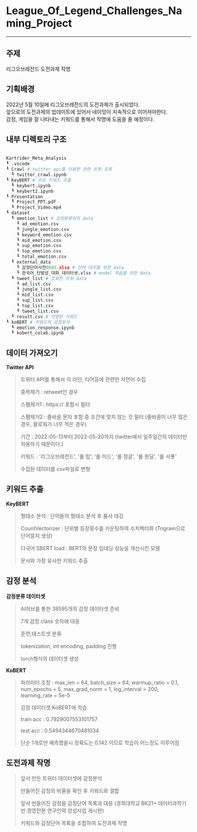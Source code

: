 # League_Of_Legend_Challenges_Naming_Project

---

## 주제 <br>
리그오브레전드 도전과제 작명

## 기획배경 <br>
2022년 5월 10일에 리그오브레전드의 도전과제가 출시되었다. <br>
앞으로의 도전과제의 업데이트에 있어서 네이밍이 지속적으로 이어져야한다. <br>
감정, 게임을 잘 나타내는 키워드를 통해서 작명에 도움을 줄 예정이다. <br>

## 내부 디렉토리 구조

```python

Kartrider_Meta_Analysis
┖ .vscode
┖ Crawl # twitter api를 이용한 관련 트윗 조회
  ┖ twitter_crawl.ipynb 
┖ KeyBERT # 주요 키워드 추출
  ┖ keybert.ipynb
  ┖ keybert2.ipynb
┖ Presentation
  ┖ Project_PPT.pdf
  ┖ Project_Video.mp4
┖ dataset
  ┖ emotion_list # 감정분류뒤의 data
    ┖ ad_emotion.csv
    ┖ jungle_emotion.csv
    ┖ keyword_emotion.csv
    ┖ mid_emotion.csv
    ┖ sup_emotion.csv
    ┖ top_emotion.csv
    ┖ total_emotion.csv
  ┖ external_data 
    ┖ 감정단어사전0603.xlsx # 단어 대치를 위한 data
    ┖ 한국어_단발성_대화_데이터셋.xlsx # model 학습을 위한 data
  ┖ tweet_list # 조회한 트윗 data
    ┖ ad_list.csv
    ┖ jungle_list.csv
    ┖ mid_list.csv
    ┖ sup_list.csv
    ┖ top_list.csv
    ┖ tweet_list.csv
  ┖ result.csv # 작명된 키워드
┖ koBERT # 키워드의 감정분석
  ┖ emotion_response.ipynb
  ┖ kobert_colab.ipynb

```

## 데이터 가져오기

**Twitter API**
> 트위터 API를 통해서 각 라인, 티어등에 관련한 자연어 수집 <br>
> 
> 중복제거 : retweet인 경우<br>
> 
> 스팸제거1 : https:// 포함시 필터<br>
> 
> 스팸제거2 : 줄바꿈 문자 포함 중 조건에 맞지 않는 것 필터 (줄바꿈이 너무 많은 경우, 팔로워가 너무 적은 경우)<br>
> 
> 기간 : 2022-05-13부터 2022-05-20까지 (twitter에서 일주일간의 데이터만 허용하기 때문이다.)<br>
> 
> 키워드 : '리그오브레전드', '롤 탑', '롤 미드', '롤 정글', '롤 원딜', '롤 서폿'<br>
> 
> 수집된 데이터를 csv파일로 변형<br>

## 키워드 추출

**KeyBERT**
> 형태소 분석 : 단어들의 형태소 분석 후 품사 태깅
> 
> CountVectorizer : 단위별 등장횟수를 카운팅하여 수치벡터화 (Trigram으로 단어뭉치 생성) 
> 
> 다국어 SBERT load : BERT의 문장 임데딩 성능을 개선시킨 모델
> 
> 문서와 가장 유사한 키워드 추출

## 감정 분석

**감정분류 데이터셋**
> AI허브를 통한 38595개의 감정 데이터셋 준비
> 
> 7개 감정 class 숫자에 대응
> 
> 훈련,테스트셋 분류
> 
> tokenization, int encoding, padding 진행
> 
> torch형식의 데이터셋 생성

**KoBERT**
> 파라미터 조정 : max_len = 64, batch_size = 64, warmup_ratio = 0.1, num_epochs = 5, max_grad_norm = 1, log_interval = 200, learning_rate =  5e-5
> 
> 감정 데이터셋 KoBERT에 학습
> 
> train acc : 0.7929007553101757
> 
> test acc : 0.5494344670481034
> 
> 단순 1개로만 예측했을시 정확도는 0.142 이므로 학습이 어느정도 이루어짐

## 도전과제 작명
> 앞서 만든 트위터 데이터셋에 감정분석
> 
> 만들어진 감정의 비율을 확인 후 키워드와 결합
>
> 앞서 만들어진 감정을 감정단어 목록과 대응 (경희대학교 BK21+ 데이터과학기반 경영전문 연구인력 양성사업 게시판)
> 
> 키워드와 감정단어 목록을 조합하여 도전과제 작명
